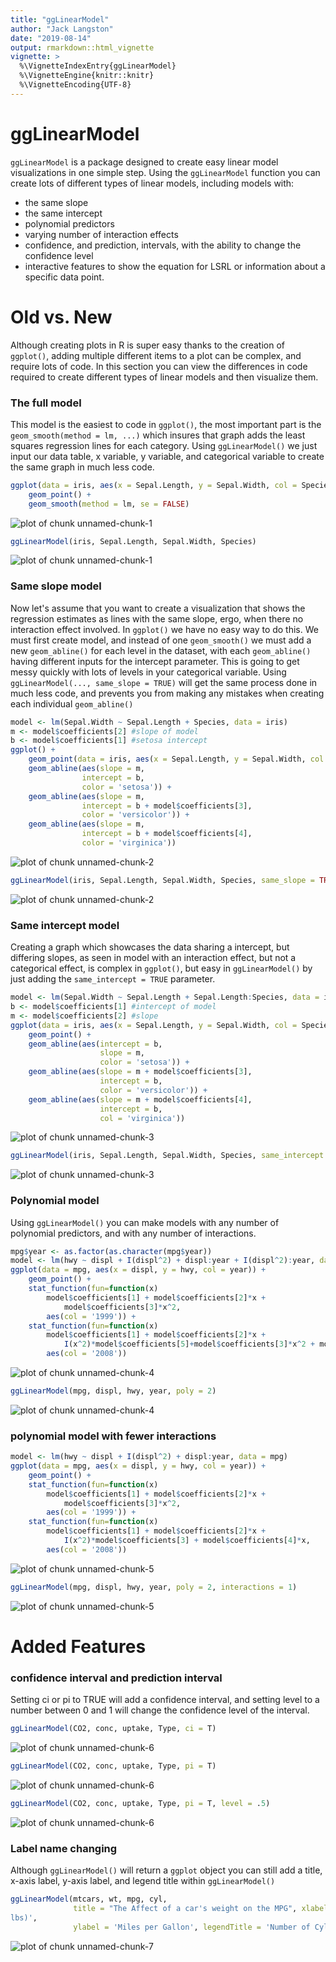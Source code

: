 ```yaml
---
title: "ggLinearModel"
author: "Jack Langston"
date: "2019-08-14"
output: rmarkdown::html_vignette
vignette: >
  %\VignetteIndexEntry{ggLinearModel}
  %\VignetteEngine{knitr::knitr}
  %\VignetteEncoding{UTF-8}
---
```




# ggLinearModel

`ggLinearModel` is a package designed to create easy linear model visualizations in one simple step. Using the `ggLinearModel` function you can create lots of different types of linear models, including models with:

- the same slope
- the same intercept
- polynomial predictors
- varying number of interaction effects
- confidence, and prediction, intervals, with the ability to change the confidence level
- interactive features to show the equation for LSRL or information about a specific data point.

# Old vs. New
Although creating plots in R is super easy thanks to the creation of `ggplot()`, adding multiple different items to a plot can be complex, and require lots of code. In this section you can view the differences in code required to create different types of linear models and then visualize them.

### The full model
This model is the easiest to code in `ggplot()`, the most important part is the `geom_smooth(method = lm, ...)` which insures that graph adds the least squares regression lines for each category.
Using `ggLinearModel()` we just input our data table, x variable, y variable, and categorical variable to create the same graph in much less code.

```r
ggplot(data = iris, aes(x = Sepal.Length, y = Sepal.Width, col = Species)) + 
    geom_point() +
    geom_smooth(method = lm, se = FALSE)
```

![plot of chunk unnamed-chunk-1](figure/unnamed-chunk-1-1.png)

```r
ggLinearModel(iris, Sepal.Length, Sepal.Width, Species)
```

![plot of chunk unnamed-chunk-1](figure/unnamed-chunk-1-2.png)

### Same slope model
Now let's assume that you want to create a visualization that shows the regression estimates as lines with the same slope, ergo, when there no interaction effect involved. In `ggplot()` we have no easy way to do this. We must first create model, and instead of one `geom_smooth()` we must add a new `geom_abline()` for each level in the dataset, with each `geom_abline()` having different inputs for the intercept parameter. This is going to get messy quickly with lots of levels in your categorical variable. Using `ggLinearModel(..., same_slope = TRUE)` will get the same process done in much less code, and prevents you from making any mistakes when creating each individual `geom_abline()`

```r
model <- lm(Sepal.Width ~ Sepal.Length + Species, data = iris)
m <- model$coefficients[2] #slope of model
b <- model$coefficients[1] #setosa intercept
ggplot() + 
    geom_point(data = iris, aes(x = Sepal.Length, y = Sepal.Width, col = Species)) +
    geom_abline(aes(slope = m,
                intercept = b, 
                color = 'setosa')) +
    geom_abline(aes(slope = m, 
                intercept = b + model$coefficients[3], 
                color = 'versicolor')) +
    geom_abline(aes(slope = m, 
                intercept = b + model$coefficients[4], 
                color = 'virginica'))
```

![plot of chunk unnamed-chunk-2](figure/unnamed-chunk-2-1.png)

```r
ggLinearModel(iris, Sepal.Length, Sepal.Width, Species, same_slope = TRUE)
```

![plot of chunk unnamed-chunk-2](figure/unnamed-chunk-2-2.png)

### Same intercept model
Creating a graph which showcases the data sharing a intercept, but differing slopes, as seen in model with an interaction effect, but not a categorical effect, is complex in `ggplot()`, but easy in `ggLinearModel()` by just adding the `same_intercept = TRUE` parameter.

```r
model <- lm(Sepal.Width ~ Sepal.Length + Sepal.Length:Species, data = iris)
b <- model$coefficients[1] #intercept of model
m <- model$coefficients[2] #slope
ggplot(data = iris, aes(x = Sepal.Length, y = Sepal.Width, col = Species)) + 
    geom_point() +
    geom_abline(aes(intercept = b,
                    slope = m,
                    color = 'setosa')) +
    geom_abline(aes(slope = m + model$coefficients[3], 
                    intercept = b,
                    color = 'versicolor')) +
    geom_abline(aes(slope = m + model$coefficients[4], 
                    intercept = b,
                    col = 'virginica'))
```

![plot of chunk unnamed-chunk-3](figure/unnamed-chunk-3-1.png)

```r
ggLinearModel(iris, Sepal.Length, Sepal.Width, Species, same_intercept = TRUE)
```

![plot of chunk unnamed-chunk-3](figure/unnamed-chunk-3-2.png)

### Polynomial model
Using `ggLinearModel()` you can make models with any number of polynomial predictors, and with any number of interactions. 

```r
mpg$year <- as.factor(as.character(mpg$year))
model <- lm(hwy ~ displ + I(displ^2) + displ:year + I(displ^2):year, data = mpg)
ggplot(data = mpg, aes(x = displ, y = hwy, col = year)) +
    geom_point() +
    stat_function(fun=function(x) 
        model$coefficients[1] + model$coefficients[2]*x + 
            model$coefficients[3]*x^2, 
        aes(col = '1999')) + 
    stat_function(fun=function(x) 
        model$coefficients[1] + model$coefficients[2]*x + 
            I(x^2)*model$coefficients[5]+model$coefficients[3]*x^2 + model$coefficients[4]*x, 
        aes(col = '2008'))
```

![plot of chunk unnamed-chunk-4](figure/unnamed-chunk-4-1.png)

```r
ggLinearModel(mpg, displ, hwy, year, poly = 2)
```

![plot of chunk unnamed-chunk-4](figure/unnamed-chunk-4-2.png)

### polynomial model with fewer interactions

```r
model <- lm(hwy ~ displ + I(displ^2) + displ:year, data = mpg)
ggplot(data = mpg, aes(x = displ, y = hwy, col = year)) +
    geom_point() +
    stat_function(fun=function(x) 
        model$coefficients[1] + model$coefficients[2]*x + 
            model$coefficients[3]*x^2, 
        aes(col = '1999')) + 
    stat_function(fun=function(x) 
        model$coefficients[1] + model$coefficients[2]*x + 
            I(x^2)*model$coefficients[3] + model$coefficients[4]*x, 
        aes(col = '2008'))
```

![plot of chunk unnamed-chunk-5](figure/unnamed-chunk-5-1.png)

```r
ggLinearModel(mpg, displ, hwy, year, poly = 2, interactions = 1)
```

![plot of chunk unnamed-chunk-5](figure/unnamed-chunk-5-2.png)

# Added Features

### confidence interval and prediction interval
Setting ci or pi to TRUE will add a confidence interval, and setting level to a number between 0 and 1 will change the confidence level of the interval. 

```r
ggLinearModel(CO2, conc, uptake, Type, ci = T)
```

![plot of chunk unnamed-chunk-6](figure/unnamed-chunk-6-1.png)

```r
ggLinearModel(CO2, conc, uptake, Type, pi = T)
```

![plot of chunk unnamed-chunk-6](figure/unnamed-chunk-6-2.png)

```r
ggLinearModel(CO2, conc, uptake, Type, pi = T, level = .5)
```

![plot of chunk unnamed-chunk-6](figure/unnamed-chunk-6-3.png)

### Label name changing
Although `ggLinearModel()` will return a `ggplot` object you can still add a title, x-axis label, y-axis label, and legend title within `ggLinearModel()`

```r
ggLinearModel(mtcars, wt, mpg, cyl, 
              title = "The Affect of a car's weight on the MPG", xlabel = 'Weight (1,000 
lbs)', 
              ylabel = 'Miles per Gallon', legendTitle = 'Number of Cylinders in engine')
```

![plot of chunk unnamed-chunk-7](figure/unnamed-chunk-7-1.png)
